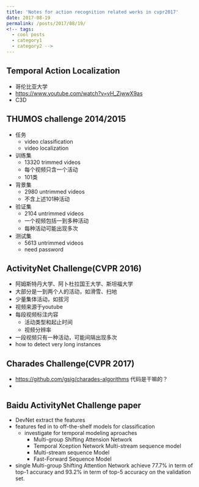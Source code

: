 ```yaml
---
title: 'Notes for action recognition related works in cvpr2017'
date: 2017-08-19
permalink: /posts/2017/08/19/
<!-- tags:
  - cool posts
  - category1
  - category2 -->
---
```


## Temporal Action Localization
- 哥伦比亚大学
- https://www.youtube.com/watch?v=vH_ZjwwX9as
- C3D

## THUMOS challenge 2014/2015
- 任务
    - video classification
    - video localization 
- 训练集
    - 13320 trimmed videos
    - 每个视频只含一个活动
    - 101类
- 背景集
    - 2980 untrimmed videos
    - 不含上述101种活动
- 验证集
    - 2104 untrimmed videos
    - 一个视频包括一到多种活动
    - 每种活动可能出现多次
- 测试集
    - 5613 untrimmed videos
    - need password

## ActivityNet Challenge(CVPR 2016)
- 阿姆斯特丹大学、阿卜杜拉国王大学、斯坦福大学
- 大部分是一到两个人的活动，如滑雪、扫地
- 少量集体活动，如拔河
- 视频来源于youtube
- 每段视频标注内容
    - 活动类型和起止时间
    - 视频分辨率
- 一段视频只有一种活动，可能间隔出现多次
- how to detect very long instances

## Charades Challenge(CVPR 2017)
- https://github.com/gsig/charades-algorithms 代码是干嘛的？
- 

## Baidu ActivityNet Challenge paper
- DevNet extract the features
- features fed in to off-the-shelf models for classification
    - investigate for temporal modeling aproaches
        - Multi-group Shifting Attension Network
        - Temporal Xception Network Multi-stream sequence model
        - Multi-stream sequence Model
        - Fast-Forward Sequence Model
- single Multi-group Shifting Attention Network achieve 77.7% in term of top-1 accuracy and 93.2% in term of top-5 accuracy on the validation set.

